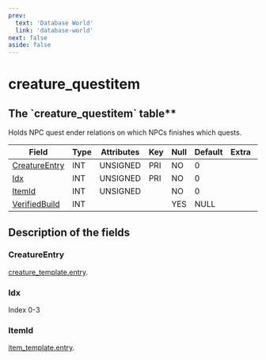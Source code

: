 ```yaml
---
prev:
  text: 'Database World'
  link: 'database-world'
next: false
aside: false
---
```


# creature_questitem

## The \`creature_questitem\` table**

Holds NPC quest ender relations on which NPCs finishes which quests.

| Field                           | Type | Attributes | Key | Null | Default | Extra | Comment |
| ------------------------------- | ---- | ---------- | --- | ---- | ------- | ----- | ------- |
| [CreatureEntry](#creatureEntry) | INT  | UNSIGNED   | PRI | NO   | 0       |       |         |
| [Idx](#idx)                     | INT  | UNSIGNED   | PRI | NO   | 0       |       |         |
| [ItemId](#itemid)               | INT  | UNSIGNED   |     | NO   | 0       |       |         |
| [VerifiedBuild](#verifiedbuild) | INT  |            |     | YES  | NULL    |       |         |

## Description of the fields

### CreatureEntry

[creature_template.entry](creature-template#entry).

### Idx

Index 0-3

### ItemId

[item_template.entry](item-template#entry).

<!--@include: ./verified-build.md-->
